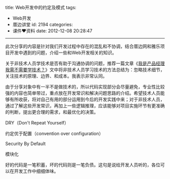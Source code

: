 title: Web开发中的约定及模式
tags:
  - Web开发
  - 厝边讲堂
id: 2194
categories:
  - 课件❤资料
date: 2012-12-08 20:28:47
---

此次分享的内容是针对我们开发过程中存在的混乱和不协调，结合厝边网和雅乐项目开发中遇到的问题，介绍一些和Web开发相关的知识。

关于非技术人员学技术是否有助于沟通协调的问题，推荐一篇文章《[我是产品经理我需不需要学技术？](http://ftqq.com/2012/12/should-pm-learn-tech-or-not "不是开发人员是否有必要学技术")》文中将非技术人员学习技术的方法总结为：忽略技术细节，关注技术的原理、边界、和成本。我表示非常认同。

由于分享对象中有一半不是做技术的，所以代码实现部分会尽量避免，专业性比较强的内容也简单带过，重点放在开发常识和解决问题思路的介绍。希望技术人员能够有所收获，将对自己有用的部分运用到今后的开发实践中来；对于非技术人员，通过了解这些开发常识，再加上一些逻辑推理，应该能够对项目实施环节有更准确的判断，提出更合理的需求，和最优化的决策。

DRY（Don't Repeat Yourself）

约定优于配置（convention over configuration）

Security By Default

模块化

好的代码是一笔积蓄，坏的代码则是一笔负债。这句是说给开发人员听的，各位可以在开发工作中细细体味。